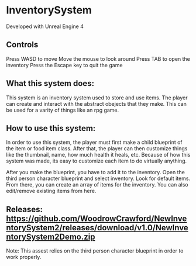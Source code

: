 # InventorySystem

Developed with Unreal Engine 4

## Controls
Press WASD to move
Move the mouse to look around
Press TAB to open the inventory
Press the Escape key to quit the game

## What this system does:
This system is an inventory system used to store and use items. The player can create and interact with the abstract obejects that they make.
This can be used for a varity of things like an rpg game.

## How to use this system:
In order to use this system, the player must first make a child blueprint of the item or food item class. After that, the player can then
customize things like the thumbnail, name, how much health it heals, etc. Because of how this system was made, its easy to customize each item to do virtually
anything.

After you make the blueprint, you have to add it to the inventory. Open the third person character blueprint and select inventory. Look for default items. From there, you can create an
array of items for the inventory. You can also edit/remove existing items from here.

## Releases: https://github.com/WoodrowCrawford/NewInventorySystem2/releases/download/v1.0/NewInventorySystem2Demo.zip


Note: This assest relies on the third person character blueprint in order to work properly.
